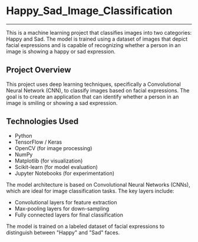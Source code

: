 # Happy_Sad_Image_Classification
----
This is a machine learning project that classifies images into two categories: Happy and Sad. The model is trained using a dataset of images that depict facial expressions and is capable of recognizing whether a person in an image is showing a happy or sad expression.

## Project Overview
This project uses deep learning techniques, specifically a Convolutional Neural Network (CNN), to classify images based on facial expressions. The goal is to create an application that can identify whether a person in an image is smiling or showing a sad expression.

## Technologies Used
  - Python
  - TensorFlow / Keras
  - OpenCV (for image processing)
  - NumPy
  - Matplotlib (for visualization)
  - Scikit-learn (for model evaluation)
  - Jupyter Notebooks (for experimentation)

The model architecture is based on Convolutional Neural Networks (CNNs), which are ideal for image classification tasks. The key layers include:

  - Convolutional layers for feature extraction
  - Max-pooling layers for down-sampling
  - Fully connected layers for final classification

The model is trained on a labeled dataset of facial expressions to distinguish between "Happy" and "Sad" faces.
